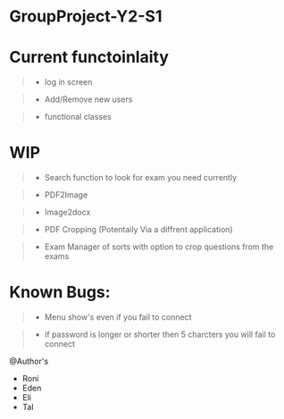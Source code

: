 # GroupProject-Y2-S1
# Current functoinlaity

> - log in screen

> - Add/Remove new users

> - functional classes

# WIP

> - Search function to look for exam you need currently

> - PDF2Image

> - Image2docx

> - PDF Cropping (Potentaily Via a diffrent application)

> - Exam Manager of sorts with option to crop questions from the exams

# Known Bugs:

> - Menu show's even if you fail to connect

> - if password is longer or shorter then 5 charcters you will fail to connect

@Author's

- Roni
- Eden
- Eli
- Tal
